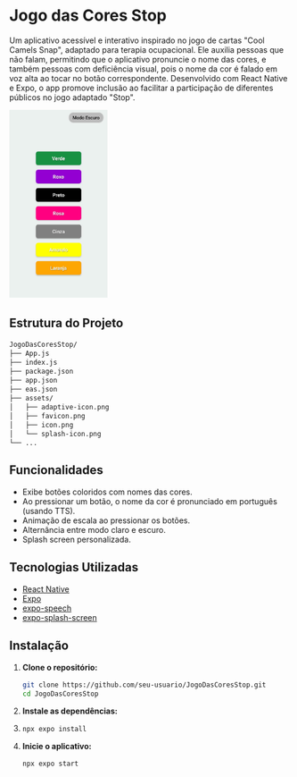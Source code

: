 # Jogo das Cores Stop

Um aplicativo acessível e interativo inspirado no jogo de cartas "Cool Camels Snap", adaptado para terapia ocupacional. Ele auxilia pessoas que não falam, permitindo que o aplicativo pronuncie o nome das cores, e também pessoas com deficiência visual, pois o nome da cor é falado em voz alta ao tocar no botão correspondente. Desenvolvido com React Native e Expo, o app promove inclusão ao facilitar a participação de diferentes públicos no jogo adaptado "Stop".


<img src="assets/app.jpeg" alt="Tela inicial" style="width:35%; max-width:400px">

## Estrutura do Projeto

```
JogoDasCoresStop/
├── App.js
├── index.js
├── package.json
├── app.json
├── eas.json
├── assets/
│   ├── adaptive-icon.png
│   ├── favicon.png
│   ├── icon.png
│   └── splash-icon.png
└── ...
```


## Funcionalidades

- Exibe botões coloridos com nomes das cores.
- Ao pressionar um botão, o nome da cor é pronunciado em português (usando TTS).
- Animação de escala ao pressionar os botões.
- Alternância entre modo claro e escuro.
- Splash screen personalizada.

## Tecnologias Utilizadas

- [React Native](https://reactnative.dev/)
- [Expo](https://expo.dev/)
- [expo-speech](https://docs.expo.dev/versions/latest/sdk/speech/)
- [expo-splash-screen](https://docs.expo.dev/versions/latest/sdk/splash-screen/)

## Instalação

1. **Clone o repositório:**
   ```sh
   git clone https://github.com/seu-usuario/JogoDasCoresStop.git
   cd JogoDasCoresStop
    ```
2. **Instale as dependências:**

3. ```sh
   npx expo install
   ```
4. **Inicie o aplicativo:**
   ```sh
   npx expo start
   ```

